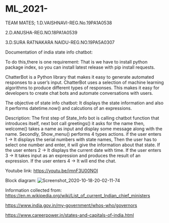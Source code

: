 # ML_2021-
TEAM MATES;
1.D.VAISHNAVI-REG.No.19PA1A0538

2.D.ANUSHA-REG.NO.18PA1A0539

3.D.SURA RATNAKARA NAIDU-REG.NO.19PA5A0307

Documentation of india state info chatbot:

To do this,there is one requirement:
That is we have to install python package index, so you can install latest release with pip install requests.

ChatterBot is a Python library that makes it easy to generate automated responses to a user’s input. ChatterBot uses
a selection of machine learning algorithms to produce different types of responses. This makes it easy for developers
to create chat bots and automate conversations with users.

The objective of state info chatbot:
It displays the state information and also it performs datetime.now() and calcutions of an expressions.

Description:
The first step of State_Info bot is calling chatbot function that introduces itself, next bot call greetings() it asks for the name then, welcome() takes a name as input and display some message along with the name. Secondly, Show_menu() performs 4 types actions. if the user enters 1 -> It displays the serial numbers with state names, Then the user has to select one number and enter, it will give the information about that state. If the user enters 2 -> It displays the current date with time. If the user enters 3 -> It takes input as an expression and produces the result of an expression. If the user enters 4 -> It will end the chat.

Youtube link:
https://youtu.be/imnF3U00NOI

Block diagram:
![Screenshot_2020-10-18-20-02-11-74](https://user-images.githubusercontent.com/60499520/96371222-45d3ec00-117e-11eb-9d8a-fe4a67d152c0.png)

Information collected from:
https://en.m.wikipedia.org/wiki/List_of_current_Indian_chief_ministers

https://www.india.gov.in/my-government/whos-who/governors

https://www.careerpower.in/states-and-capitals-of-india.html




